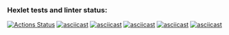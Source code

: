 ### Hexlet tests and linter status:
[![Actions Status](https://github.com/B1ckbeard/frontend-project-44/workflows/hexlet-check/badge.svg)](https://github.com/B1ckbeard/frontend-project-44/actions)
[![asciicast](https://asciinema.org/a/lEZvcWcLS6or6mf1Y0iDlho91.svg)](https://asciinema.org/a/lEZvcWcLS6or6mf1Y0iDlho91)
[![asciicast](https://asciinema.org/a/K9yq9GMGJsyzP5O8YWvYU8jOP.svg)](https://asciinema.org/a/K9yq9GMGJsyzP5O8YWvYU8jOP)
[![asciicast](https://asciinema.org/a/h5CV3YHdwC5BmsbdwspRvm0OJ.svg)](https://asciinema.org/a/h5CV3YHdwC5BmsbdwspRvm0OJ)
[![asciicast](https://asciinema.org/a/ZORENCF19y8MltEnquqUG7fua.svg)](https://asciinema.org/a/ZORENCF19y8MltEnquqUG7fua)
[![asciicast](https://asciinema.org/a/GCsBdjCsK3qqhFaTI3fS0oMY4.svg)](https://asciinema.org/a/GCsBdjCsK3qqhFaTI3fS0oMY4)